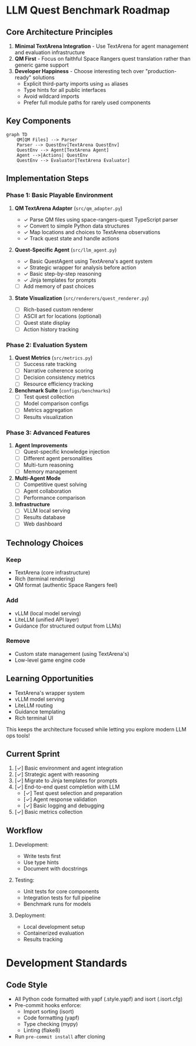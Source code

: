 # LLM Quest Benchmark Roadmap

## Core Architecture Principles
1. **Minimal TextArena Integration** - Use TextArena for agent management and evaluation infrastructure
2. **QM First** - Focus on faithful Space Rangers quest translation rather than generic game support
3. **Developer Happiness** - Choose interesting tech over "production-ready" solutions
   - Explicit third-party imports using `as` aliases
   - Type hints for all public interfaces
   - Avoid wildcard imports
   - Prefer full module paths for rarely used components

## Key Components

```mermaid
graph TD
    QM[QM Files] --> Parser
    Parser --> QuestEnv[TextArena QuestEnv]
    QuestEnv --> Agent[TextArena Agent]
    Agent -->|Actions| QuestEnv
    QuestEnv --> Evaluator[TextArena Evaluator]
```

## Implementation Steps

### Phase 1: Basic Playable Environment
1. **QM TextArena Adapter** (`src/qm_adapter.py`)
   - ✓ Parse QM files using space-rangers-quest TypeScript parser
   - ✓ Convert to simple Python data structures
   - ✓ Map locations and choices to TextArena observations
   - ✓ Track quest state and handle actions

2. **Quest-Specific Agent** (`src/llm_agent.py`)
   - ✓ Basic QuestAgent using TextArena's agent system
   - ✓ Strategic wrapper for analysis before action
   - ✓ Basic step-by-step reasoning
   - ✓ Jinja templates for prompts
   - [ ] Add memory of past choices

3. **State Visualization** (`src/renderers/quest_renderer.py`)
   - [ ] Rich-based custom renderer
   - [ ] ASCII art for locations (optional)
   - [ ] Quest state display
   - [ ] Action history tracking

### Phase 2: Evaluation System
1. **Quest Metrics** (`src/metrics.py`)
   - [ ] Success rate tracking
   - [ ] Narrative coherence scoring
   - [ ] Decision consistency metrics
   - [ ] Resource efficiency tracking

2. **Benchmark Suite** (`configs/benchmarks`)
   - [ ] Test quest collection
   - [ ] Model comparison configs
   - [ ] Metrics aggregation
   - [ ] Results visualization

### Phase 3: Advanced Features
1. **Agent Improvements**
   - [ ] Quest-specific knowledge injection
   - [ ] Different agent personalities
   - [ ] Multi-turn reasoning
   - [ ] Memory management

2. **Multi-Agent Mode**
   - [ ] Competitive quest solving
   - [ ] Agent collaboration
   - [ ] Performance comparison

3. **Infrastructure**
   - [ ] VLLM local serving
   - [ ] Results database
   - [ ] Web dashboard

## Technology Choices

### Keep
- TextArena (core infrastructure)
- Rich (terminal rendering)
- QM format (authentic Space Rangers feel)

### Add
- vLLM (local model serving)
- LiteLLM (unified API layer)
- Guidance (for structured output from LLMs)

### Remove
- Custom state management (using TextArena's)
- Low-level game engine code

## Learning Opportunities
- TextArena's wrapper system
- vLLM model serving
- LiteLLM routing
- Guidance templating
- Rich terminal UI

This keeps the architecture focused while letting you explore modern LLM ops tools!

## Current Sprint
1. [✓] Basic environment and agent integration
2. [✓] Strategic agent with reasoning
3. [✓] Migrate to Jinja templates for prompts
4. [✓] End-to-end quest completion with LLM
   - [✓] Test quest selection and preparation
   - [✓] Agent response validation
   - [✓] Basic logging and debugging
5. [✓] Basic metrics collection

## Workflow
1. Development:
   - Write tests first
   - Use type hints
   - Document with docstrings

2. Testing:
   - Unit tests for core components
   - Integration tests for full pipeline
   - Benchmark runs for models

3. Deployment:
   - Local development setup
   - Containerized evaluation
   - Results tracking

# Development Standards

## Code Style
- All Python code formatted with yapf (.style.yapf) and isort (.isort.cfg)
- Pre-commit hooks enforce:
  - Import sorting (isort)
  - Code formatting (yapf)
  - Type checking (mypy)
  - Linting (flake8)
- Run `pre-commit install` after cloning